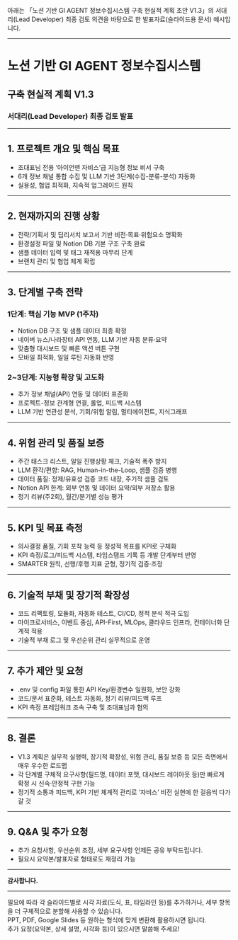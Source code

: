 아래는 「노션 기반 GI AGENT 정보수집시스템 구축 현실적 계획 초안 V1.3」의 서대리(Lead Developer) 최종 검토 의견을 바탕으로 한 발표자료(슬라이드용 문서) 예시입니다.

---

# 노션 기반 GI AGENT 정보수집시스템  
## 구축 현실적 계획 V1.3  
### 서대리(Lead Developer) 최종 검토 발표

---

## 1. 프로젝트 개요 및 핵심 목표

- 조대표님 전용 ‘아이언맨 자비스’급 지능형 정보 비서 구축
- 6개 정보 채널 통합 수집 및 LLM 기반 3단계(수집-분류-분석) 자동화
- 실용성, 협업 최적화, 지속적 업그레이드 원칙

---

## 2. 현재까지의 진행 상황

- 전략/기획서 및 딥리서치 보고서 기반 비전·목표·위험요소 명확화
- 환경설정 파일 및 Notion DB 기본 구조 구축 완료
- 샘플 데이터 입력 및 태그 재적용 마무리 단계
- 브랜치 관리 및 협업 체계 확립

---

## 3. 단계별 구축 전략

### 1단계: 핵심 기능 MVP (1주차)
- Notion DB 구조 및 샘플 데이터 최종 확정
- 네이버 뉴스/나라장터 API 연동, LLM 기반 자동 분류·요약
- 맞춤형 대시보드 및 빠른 액션 버튼 구현
- 모바일 최적화, 일일 루틴 자동화 반영

### 2~3단계: 지능형 확장 및 고도화
- 추가 정보 채널(API) 연동 및 데이터 표준화
- 프로젝트-정보 관계형 연결, 롤업, 피드백 시스템
- LLM 기반 연관성 분석, 기회/위험 알림, 멀티에이전트, 지식그래프

---

## 4. 위험 관리 및 품질 보증

- 주간 태스크 리스트, 일일 진행상황 체크, 기술적 폭주 방지
- LLM 환각/편향: RAG, Human-in-the-Loop, 샘플 검증 병행
- 데이터 품질: 정제/유효성 검증 코드 내장, 주기적 샘플 검토
- Notion API 한계: 외부 연동 및 데이터 요약/외부 저장소 활용
- 정기 리뷰(주2회), 월간/분기별 성능 평가

---

## 5. KPI 및 목표 측정

- 의사결정 품질, 기회 포착 능력 등 정성적 목표를 KPI로 구체화
- KPI 측정/로그/피드백 시스템, 타임스탬프 기록 등 개발 단계부터 반영
- SMARTER 원칙, 선행/후행 지표 균형, 정기적 검증·조정

---

## 6. 기술적 부채 및 장기적 확장성

- 코드 리팩토링, 모듈화, 자동화 테스트, CI/CD, 정적 분석 적극 도입
- 마이크로서비스, 이벤트 중심, API-First, MLOps, 클라우드 인프라, 컨테이너화 단계적 적용
- 기술적 부채 로그 및 우선순위 관리 실무적으로 운영

---

## 7. 추가 제안 및 요청

- .env 및 config 파일 통한 API Key/환경변수 일원화, 보안 강화
- 코드/문서 표준화, 테스트 자동화, 정기 리뷰/피드백 루프
- KPI 측정 프레임워크 조속 구축 및 조대표님과 협의

---

## 8. 결론

- V1.3 계획은 실무적 실행력, 장기적 확장성, 위험 관리, 품질 보증 등 모든 측면에서 매우 우수한 로드맵
- 각 단계별 구체적 요구사항(필드명, 데이터 포맷, 대시보드 레이아웃 등)만 빠르게 확정 시 신속·안정적 구현 가능
- 정기적 소통과 피드백, KPI 기반 체계적 관리로 ‘자비스’ 비전 실현에 한 걸음씩 다가갈 것

---

## 9. Q&A 및 추가 요청

- 추가 요청사항, 우선순위 조정, 세부 요구사항 언제든 공유 부탁드립니다.
- 필요시 요약본/발표자료 형태로도 재정리 가능

---

**감사합니다.**

---

필요에 따라 각 슬라이드별로 시각 자료(도식, 표, 타임라인 등)를 추가하거나, 세부 항목을 더 구체적으로 분할해 사용할 수 있습니다.  
PPT, PDF, Google Slides 등 원하는 형식에 맞게 변환해 활용하시면 됩니다.  
추가 요청(요약본, 상세 설명, 시각화 등)이 있으시면 말씀해 주세요!